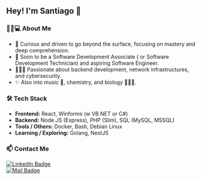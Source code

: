 <h2>Hey! I'm Santiago 👋</h2>

<h3>👨🏻💻 About Me</h3>

- 🧠 Curious and driven to go beyond the surface, focusing on mastery and deep comprehension.
- 🌱 Soon to be a Software Development Associate ( or Software Development Technician) and aspiring Software Engineer.  
- 👨🏻‍💻 Passionate about backend development, network infrastructures, and cybersecurity.  
- ✨ Also into music 🥁, chemistry, and biology 👨🏻‍🔬.

<h3>🛠 Tech Stack</h3>

- **Frontend:**  React, Winforms (w VB.NET or C#)  
- **Backend:** Node.JS (Express), PHP (Slim), SQL (MySQL, MSSQL)  
- **Tools / Others:** Docker, Bash, Debian Linux
- **Learning / Exploring:** Golang, NestJS

<h3>📫 Contact Me</h3>

[![LinkedIn Badge](https://img.shields.io/badge/-santiagofonzo-blue?style=flat&logo=Linkedin&logoColor=white&link=https://www.linkedin.com/in/santiagofonzo/)](https://www.linkedin.com/in/santiagofonzo/)  
[![Mail Badge](https://img.shields.io/badge/-santiagofonzo@gmail.com-c14438?style=flat&logo=Gmail&logoColor=white&link=mailto:santiagofonzo@gmail.com)](mailto:santiagofonzo@gmail.com)  
